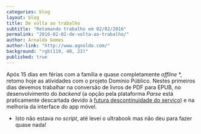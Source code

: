 ```yaml
---
categories: blog
layout: blog
title: De volta ao trabalho
subtitle: "Retomando trabalho em 02/02/2016"
permalink: "2016-02-02-de-volta-ao-trabalho/"
author: Arnaldo Gomes
author-link: "http://www.agnoldo.com/"
background: "rgb(119, 40, 23)"
published: true
---
```


Após 15 dias em férias com a família e quase completamente _offline_ \*, retomo hoje as atividades com o projeto Domínio Público. Nestes primeiros dias devemos trabalhar na conversão de livros de PDF para EPUB, no desenvolvimento do _backend_ (a opção pela plataforma _Parse_ está praticamente descartada devido à [futura descontinuidade do serviço](http://blog.parse.com/announcements/moving-on/)) e na melhoria da interface do app móvel.

* Isto não estava no _script_, até levei o ultrabook mas não deu para fazer quase nada!
